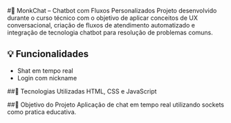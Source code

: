 #📁 MonkChat – Chatbot com Fluxos Personalizados
Projeto desenvolvido durante o curso técnico com o objetivo de aplicar conceitos de UX conversacional, criação de fluxos de atendimento automatizado e integração de tecnologia chatbot para resolução de problemas comuns.

## 💡 Funcionalidades
- Shat em tempo real
- Login com nickname 

##🔧 Tecnologias Utilizadas
HTML, CSS e JavaScript

##🎯 Objetivo do Projeto
Aplicação de chat em tempo real utilizando sockets como pratica educativa.
